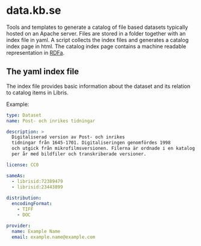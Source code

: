 data.kb.se
==========

Tools and templates to generate a catalog of file based datasets typically hosted on an Apache server. Files are stored in a folder together with an index file in yaml. A script collects the index files and generates a catalog index page in html. The catalog index page contains a machine readable representation in [RDFa](http://www.w3.org/TR/html-rdfa/).

## The yaml index file

The index file provides basic information about the dataset and its relation to catalog items in Libris.

Example:

```yaml
type: Dataset
name: Post- och inrikes tidningar

description: >
  Digitaliserad version av Post- och inrikes 
  tidningar från 1645-1701. Digitaliseringen genomfördes 1998
  och utgick från mikrofilmsversionen. Filerna är ordnade i en katalog
  per år med bildfiler och transkriberade versioner.

license: CC0

sameAs:
  - librisid:72389479
  - librisid:23443899
 
distribution:
  encodingFormat:
    - TIFF
    - DOC

provider:
  name: Example Name
  email: example.name@example.com
```



